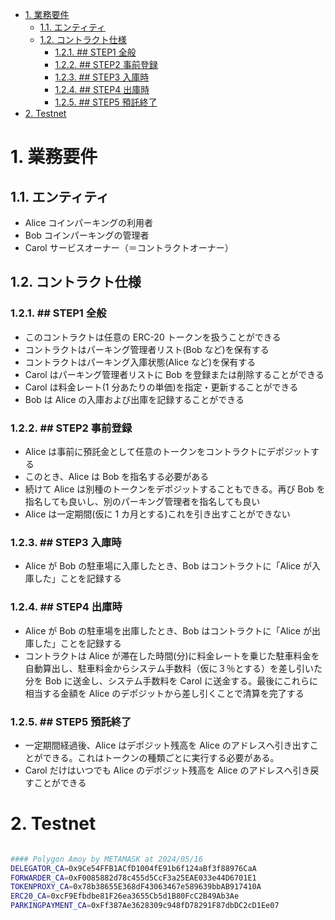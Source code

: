 - [1. 業務要件](#1-業務要件)
  - [1.1. エンティティ](#11-エンティティ)
  - [1.2. コントラクト仕様](#12-コントラクト仕様)
    - [1.2.1. ## STEP1 全般](#121--step1-全般)
    - [1.2.2. ## STEP2 事前登録](#122--step2-事前登録)
    - [1.2.3. ## STEP3 入庫時](#123--step3-入庫時)
    - [1.2.4. ## STEP4 出庫時](#124--step4-出庫時)
    - [1.2.5. ## STEP5 預託終了](#125--step5-預託終了)
- [2. Testnet](#2-testnet)

# 1. 業務要件

## 1.1. エンティティ

- Alice コインパーキングの利用者
- Bob コインパーキングの管理者
- Carol サービスオーナー（＝コントラクトオーナー）

## 1.2. コントラクト仕様

### 1.2.1. ## STEP1 全般

- このコントラクトは任意の ERC-20 トークンを扱うことができる
- コントラクトはパーキング管理者リスト(Bob など)を保有する
- コントラクトはパーキング入庫状態(Alice など)を保有する
- Carol はパーキング管理者リストに Bob を登録または削除することができる
- Carol は料金レート(1 分あたりの単価)を指定・更新することができる
- Bob は Alice の入庫および出庫を記録することができる

### 1.2.2. ## STEP2 事前登録

- Alice は事前に預託金として任意のトークンをコントラクトにデポジットする
- このとき、Alice は Bob を指名する必要がある
- 続けて Alice は別種のトークンをデポジットすることもできる。再び Bob を指名しても良いし、別のパーキング管理者を指名しても良い
- Alice は一定期間(仮に 1 カ月とする)これを引き出すことができない

### 1.2.3. ## STEP3 入庫時

- Alice が Bob の駐車場に入庫したとき、Bob はコントラクトに「Alice が入庫した」ことを記録する

### 1.2.4. ## STEP4 出庫時

- Alice が Bob の駐車場を出庫したとき、Bob はコントラクトに「Alice が出庫した」ことを記録する
- コントラクトは Alice が滞在した時間(分)に料金レートを乗じた駐車料金を自動算出し、駐車料金からシステム手数料（仮に３％とする）を差し引いた分を Bob に送金し、システム手数料を Carol に送金する。最後にこれらに相当する金額を Alice のデポジットから差し引くことで清算を完了する

### 1.2.5. ## STEP5 預託終了

- 一定期間経過後、Alice はデポジット残高を Alice のアドレスへ引き出すことができる。これはトークンの種類ごとに実行する必要がある。
- Carol だけはいつでも Alice のデポジット残高を Alice のアドレスへ引き戻すことができる

# 2. Testnet

```bash

#### Polygon Amoy by METAMASK at 2024/05/16
DELEGATOR_CA=0x9Ce54FFB1ACfD1004fE91b6f124aBf3f88976CaA
FORWARDER_CA=0xF0085882d78c455d5CcF3a25EAE033e44D6701E1
TOKENPROXY_CA=0x78b38655E368dF43063467e589639bbAB917410A
ERC20_CA=0xcF9Efbdbe81F26ea3655Cb5d1B80FcC2B49Ab3Ae
PARKINGPAYMENT_CA=0xFf387Ae3628309c948fD78291F87dbDC2cD1Ee07

```
